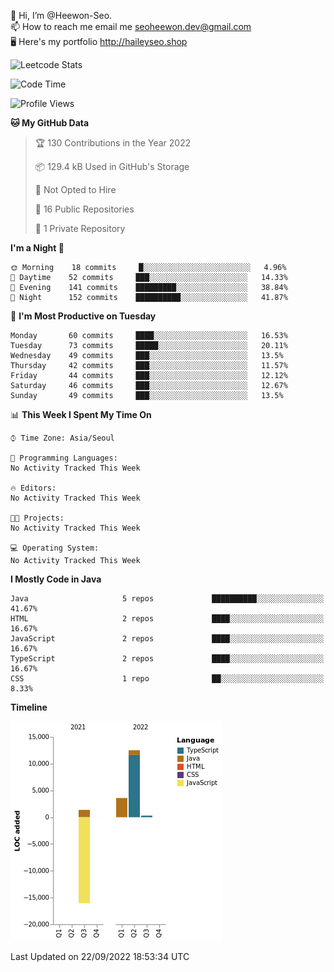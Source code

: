 👋 Hi, I’m @Heewon-Seo.  
📫 How to reach me email me seoheewon.dev@gmail.com   
🖥 Here's my portfolio http://haileyseo.shop

![Leetcode Stats](https://leetcode.card.workers.dev/?username=Heewon-Seo)

 <!--START_SECTION:waka-->
![Code Time](http://img.shields.io/badge/Code%20Time-130%20hrs%2019%20mins-blue)

![Profile Views](http://img.shields.io/badge/Profile%20Views-0-blue)

**🐱 My GitHub Data** 

> 🏆 130 Contributions in the Year 2022
 > 
> 📦 129.4 kB Used in GitHub's Storage 
 > 
> 🚫 Not Opted to Hire
 > 
> 📜 16 Public Repositories 
 > 
> 🔑 1 Private Repository 
 > 
**I'm a Night 🦉** 

```text
🌞 Morning    18 commits     █░░░░░░░░░░░░░░░░░░░░░░░░   4.96% 
🌆 Daytime    52 commits     ███░░░░░░░░░░░░░░░░░░░░░░   14.33% 
🌃 Evening    141 commits    █████████░░░░░░░░░░░░░░░░   38.84% 
🌙 Night      152 commits    ██████████░░░░░░░░░░░░░░░   41.87%

```
📅 **I'm Most Productive on Tuesday** 

```text
Monday       60 commits     ████░░░░░░░░░░░░░░░░░░░░░   16.53% 
Tuesday      73 commits     █████░░░░░░░░░░░░░░░░░░░░   20.11% 
Wednesday    49 commits     ███░░░░░░░░░░░░░░░░░░░░░░   13.5% 
Thursday     42 commits     ███░░░░░░░░░░░░░░░░░░░░░░   11.57% 
Friday       44 commits     ███░░░░░░░░░░░░░░░░░░░░░░   12.12% 
Saturday     46 commits     ███░░░░░░░░░░░░░░░░░░░░░░   12.67% 
Sunday       49 commits     ███░░░░░░░░░░░░░░░░░░░░░░   13.5%

```


📊 **This Week I Spent My Time On** 

```text
⌚︎ Time Zone: Asia/Seoul

💬 Programming Languages: 
No Activity Tracked This Week

🔥 Editors: 
No Activity Tracked This Week

🐱‍💻 Projects: 
No Activity Tracked This Week

💻 Operating System: 
No Activity Tracked This Week

```

**I Mostly Code in Java** 

```text
Java                     5 repos             ██████████░░░░░░░░░░░░░░░   41.67% 
HTML                     2 repos             ████░░░░░░░░░░░░░░░░░░░░░   16.67% 
JavaScript               2 repos             ████░░░░░░░░░░░░░░░░░░░░░   16.67% 
TypeScript               2 repos             ████░░░░░░░░░░░░░░░░░░░░░   16.67% 
CSS                      1 repo              ██░░░░░░░░░░░░░░░░░░░░░░░   8.33%

```


**Timeline**

![Chart not found](https://raw.githubusercontent.com/Heewon-Seo/Heewon-Seo/main/charts/bar_graph.png) 


 Last Updated on 22/09/2022 18:53:34 UTC
<!--END_SECTION:waka-->

